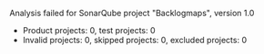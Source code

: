 Analysis failed for SonarQube project "Backlogmaps", version 1.0
- Product projects: 0, test projects: 0
- Invalid projects: 0, skipped projects: 0, excluded projects: 0
